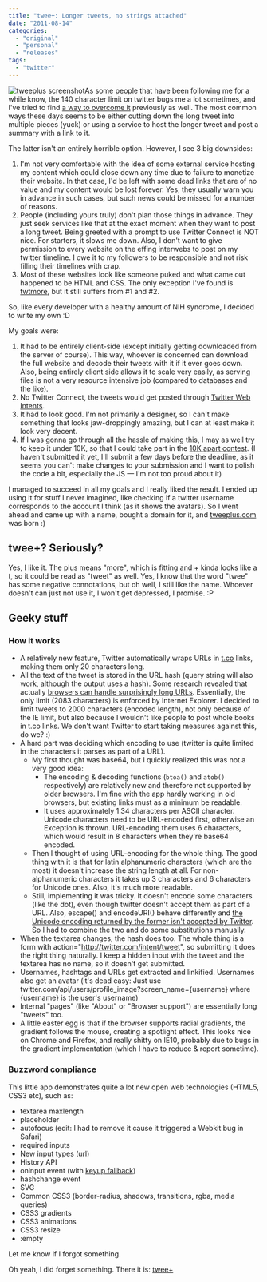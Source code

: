 ```yaml
---
title: "twee+: Longer tweets, no strings attached"
date: "2011-08-14"
categories:
  - "original"
  - "personal"
  - "releases"
tags:
  - "twitter"
---
```


![](images/tweeplus-300x200.png "tweeplus screenshot")As some people that have been following me for a while know, the 140 character limit on twitter bugs me a lot sometimes, and I've tried to find [a way to overcome it](http://lea.verou.me/2009/11/exploring-browser-supported-unicode-characters-and-a-tweet-shortening-experiment/) previously as well. The most common ways these days seems to be either cutting down the long tweet into multiple pieces (yuck) or using a service to host the longer tweet and post a summary with a link to it.

The latter isn't an entirely horrible option. However, I see 3 big downsides:

1. I'm not very comfortable with the idea of some external service hosting my content which could close down any time due to failure to monetize their website. In that case, I'd be left with some dead links that are of no value and my content would be lost forever. Yes, they usually warn you in advance in such cases, but such news could be missed for a number of reasons.
2. People (including yours truly) don't plan those things in advance. They just seek services like that at the exact moment when they want to post a long tweet. Being greeted with a prompt to use Twitter Connect is NOT nice. For starters, it slows me down. Also, I don't want to give permission to every website on the effing interwebs to post on my twitter timeline. I owe it to my followers to be responsible and not risk filling their timelines with crap.
3. Most of these websites look like someone puked and what came out happened to be HTML and CSS. The only exception I've found is [twtmore](http://twtmore.com/), but it still suffers from #1 and #2.

So, like every developer with a healthy amount of NIH syndrome, I decided to write my own :D

My goals were:

1. It had to be entirely client-side (except initially getting downloaded from the server of course). This way, whoever is concerned can download the full website and decode their tweets with it if it ever goes down. Also, being entirely client side allows it to scale very easily, as serving files is not a very resource intensive job (compared to databases and the like).
2. No Twitter Connect, the tweets would get posted through [Twitter Web Intents](https://dev.twitter.com/docs/intents).
3. It had to look good. I'm not primarily a designer, so I can't make something that looks jaw-droppingly amazing, but I can at least make it look very decent.
4. If I was gonna go through all the hassle of making this, I may as well try to keep it under 10K, so that I could take part in the [10K apart contest](http://10k.aneventapart.com/). (I haven't submitted it yet, I'll submit a few days before the deadline, as it seems you can't make changes to your submission and I want to polish the code a bit, especially the JS — I'm not too proud about it)

I managed to succeed in all my goals and I really liked the result. I ended up using it for stuff I never imagined, like checking if a twitter username corresponds to the account I think (as it shows the avatars). So I went ahead and came up with a name, bought a domain for it, and [tweeplus.com](http://tweeplus.com) was born :)

## twee+? Seriously?

Yes, I like it. The plus means "more", which is fitting and + kinda looks like a t, so it could be read as "tweet" as well. Yes, I know that the word "twee" has some negative connotations, but oh well, I still like the name. Whoever doesn't can just not use it, I won't get depressed, I promise. :P

## Geeky stuff

### How it works

- A relatively new feature, Twitter automatically wraps URLs in [t.co](http://t.co) links, making them only 20 characters long.
- All the text of the tweet is stored in the URL hash (query string will also work, although the output uses a hash). Some research revealed that actually [browsers can handle surprisingly long URLs](http://stackoverflow.com/questions/417142/what-is-the-maximum-length-of-a-url). Essentially, the only limit (2083 characters) is enforced by Internet Explorer. I decided to limit tweets to 2000 characters (encoded length), not only because of the IE limit, but also because I wouldn't like people to post whole books in t.co links. We don't want Twitter to start taking measures against this, do we? :)
- A hard part was deciding which encoding to use (twitter is quite limited in the characters it parses as part of a URL).
    - My first thought was base64, but I quickly realized this was not a very good idea:
        - The encoding & decoding functions (`btoa()` and `atob()` respectively) are relatively new and therefore not supported by older browsers. I'm fine with the app hardly working in old browsers, but existing links must as a minimum be readable.
        - It uses approximately 1.34 characters per ASCII character. Unicode characters need to be URL-encoded first, otherwise an Exception is thrown. URL-encoding them uses 6 characters, which would result in 8 characters when they're base64 encoded.
    - Then I thought of using URL-encoding for the whole thing. The good thing with it is that for latin alphanumeric characters (which are the most) it doesn't increase the string length at all. For non-alphanumeric characters it takes up 3 characters and 6 characters for Unicode ones. Also, it's much more readable.
    - Still, implementing it was tricky. It doesn't encode some characters (like the dot), even though twitter doesn't accept them as part of a URL. Also, escape() and encodeURI() behave differently and [the Unicode encoding returned by the former isn't accepted by Twitter](http://twitter.com/#!/LeaVerou/status/101348203756130304). So I had to combine the two and do some substitutions manually.
- When the textarea changes, the hash does too. The whole thing is a form with action="http://twitter.com/intent/tweet", so submitting it does the right thing naturally. I keep a hidden input with the tweet and the textarea has no name, so it doesn't get submitted.
- Usernames, hashtags and URLs get extracted and linkified. Usernames also get an avatar (it's dead easy: Just use twitter.com/api/users/profile\_image?screen\_name={username} where {username} is the user's username)
- Internal "pages" (like "About" or "Browser support") are essentially long "tweets" too.
- A little easter egg is that if the browser supports radial gradients, the gradient follows the mouse, creating a spotlight effect. This looks nice on Chrome and Firefox, and really shitty on IE10, probably due to bugs in the gradient implementation (which I have to reduce & report sometime).

### Buzzword compliance

This little app demonstrates quite a lot new open web technologies (HTML5, CSS3 etc), such as:

- textarea maxlength
- placeholder
- autofocus (edit: I had to remove it cause it triggered a Webkit bug in Safari)
- required inputs
- New input types (url)
- History API
- oninput event (with [keyup fallback](http://mathiasbynens.be/notes/oninput))
- hashchange event
- SVG
- Common CSS3 (border-radius, shadows, transitions, rgba, media queries)
- CSS3 gradients
- CSS3 animations
- CSS3 resize
- :empty

Let me know if I forgot something.

Oh yeah, I did forget something. There it is: [twee+](http://tweeplus.com/)
